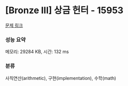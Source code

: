 # [Bronze III] 상금 헌터 - 15953 

[문제 링크](https://www.acmicpc.net/problem/15953) 

### 성능 요약

메모리: 29284 KB, 시간: 132 ms

### 분류

사칙연산(arithmetic), 구현(implementation), 수학(math)

